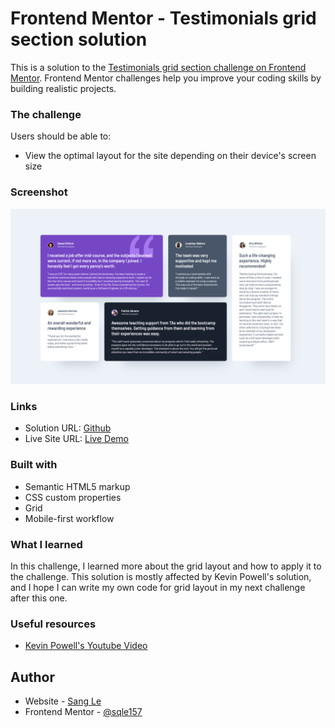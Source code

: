 # Frontend Mentor - Testimonials grid section solution

This is a solution to the [Testimonials grid section challenge on Frontend Mentor](https://www.frontendmentor.io/challenges/testimonials-grid-section-Nnw6J7Un7). Frontend Mentor challenges help you improve your coding skills by building realistic projects. 

### The challenge

Users should be able to:

- View the optimal layout for the site depending on their device's screen size

### Screenshot

![](./screenshot.png)

### Links

- Solution URL: [Github](https://github.com/sqle157/testimonials-grid-section)
- Live Site URL: [Live Demo](https://sqle157.github.io/testimonials-grid-section)

### Built with

- Semantic HTML5 markup
- CSS custom properties
- Grid
- Mobile-first workflow

### What I learned

In this challenge, I learned more about the grid layout and how to apply it to the challenge. This solution is mostly affected by Kevin Powell's solution, and I hope I can write my own code for grid layout in my next challenge after this one.

### Useful resources

- [Kevin Powell's Youtube Video](https://www.youtube.com/watch?v=rg7Fvvl3taU)

## Author
- Website - [Sang Le](https://github.com/sqle157)
- Frontend Mentor - [@sqle157](https://www.frontendmentor.io/profile/sqle157)